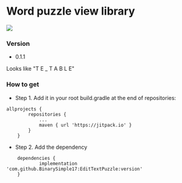 # Word puzzle view library #

[![](https://jitpack.io/v/BinarySimple17/EditTextPuzzle.svg)](https://jitpack.io/#BinarySimple17/EditTextPuzzle)

### Version ###

* 0.1.1

Looks like "T E _ T A B L E"

### How to get ###
* Step 1. Add it in your root build.gradle at the end of repositories:
``` maven
allprojects {
		repositories {
			...
			maven { url 'https://jitpack.io' }
		}
	}
```
* Step 2. Add the dependency
```
	dependencies {
	        implementation 'com.github.BinarySimple17:EditTextPuzzle:version'
	}
```
